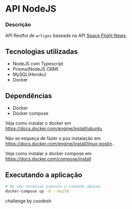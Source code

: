 # API NodeJS

### Descrição
API Restful de `artigos` baseada na API [Space Flight News](https://api.spaceflightnewsapi.net/v3/documentation).

## Tecnologias utilizadas
- NodeJS com Typescript
- Prisma(NodeJS ORM)
- MySQL(Heroku)
- Docker

## Dependências
- Docker
- Docker compose

Veja como instalar o docker em https://docs.docker.com/engine/install/ubuntu

Não se esqueça de fazer o pós instalação em https://docs.docker.com/engine/install/linux-postin..

Veja como instalar o docker compose em https://docs.docker.com/compose/install

## Executando a aplicação

```bash
# No seu terminal execute o comando abaixo
docker-compose up -d --build
```

challenge by coodesh